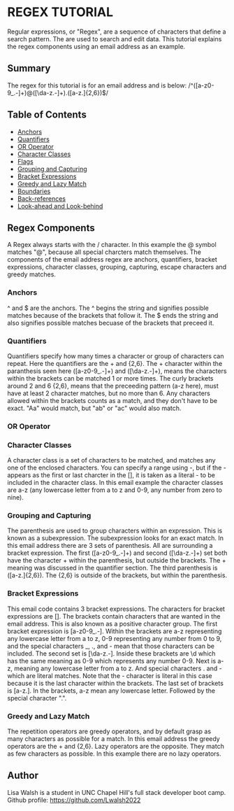 # REGEX TUTORIAL

Regular expressions, or "Regex", are a sequence of characters that define a search pattern. The are used to search and edit data. This tutorial explains the regex components using an email address as an example. 

## Summary

The regex for this tutorial is for an email address and is below:
/^([a-z0-9_.-]+)@([\da-z.-]+).([a-z.]{2,6})$/


## Table of Contents

- [Anchors](#anchors)
- [Quantifiers](#quantifiers)
- [OR Operator](#or-operator)
- [Character Classes](#character-classes)
- [Flags](#flags)
- [Grouping and Capturing](#grouping-and-capturing)
- [Bracket Expressions](#bracket-expressions)
- [Greedy and Lazy Match](#greedy-and-lazy-match)
- [Boundaries](#boundaries)
- [Back-references](#back-references)
- [Look-ahead and Look-behind](#look-ahead-and-look-behind)

## Regex Components

A Regex always starts with the / character. In this example the @ symbol matches "@", because all special charcters match themselves. The components of the email address regex are anchors, quantifiers, bracket expressions, character classes, grouping, capturing, escape characters and greedy matches. 

### Anchors

^ and $ are the anchors. The ^ begins the string and signifies possible matches because of the brackets that follow it. The $ ends the string and also signifies possible matches becuase of the brackets that preceed it. 

### Quantifiers

Quantifiers specify how many times a character or group of characters can repeat. Here the quantifiers are the + and {2,6}. The + character within the paranthesis seen here ([a-z0-9_.-]+) and ([\da-z.-]+), means the characters within the brackets can be matched 1 or more times. The curly brackets around 2 and 6 {2,6}, means that the preceeding pattern (a-z here), must have at least 2 character matches, but no more than 6. Any characters allowed within the brackets counts as a match, and they don't have to be exact. "Aa" would match, but "ab" or "ac" would also match. 

### OR Operator

### Character Classes

A character class is a set of characters to be matched, and matches any one of the enclosed characters. You can specify a range using -, but if the - appears as the first or last charcter in the [], it is taken as a literal - to be included in the character class. In this email example the character classes are a-z (any lowercase letter from a to z and 0-9, any number from zero to nine).



### Grouping and Capturing

The parenthesis are used to group characters within an expression. This is known as a subexpression. The subexpression looks for an exact match. In this email address there are 3 sets of parenthesis. All are surrounding a bracket expression. The first ([a-z0-9_.-]+) and second ([\da-z.-]+) set both have the character + within the parenthesis, but outside the brackets. The + meaning was discussed in the quantifier section.
The third parenthesis is ([a-z.]{2,6}). The {2,6} is outside of the brackets, but within the parenthesis. 

### Bracket Expressions

This email code contains 3 bracket expressions. The characters for bracket expressions are []. The brackets contain characters that are wanted in the email address. This is also known as a positive character group. The first bracket expression is [a-z0-9_.-]. Within the brackets are a-z representing any lowercase letter from a to z, 0-9 representing any number from 0 to 9, and the special characters _, ., and - mean that those characters can be included. The second set is [\da-z.-]. Inside these brackets are \d which has the same meaning as 0-9 which represents any number 0-9. Next is a-z, meaning any lowercase letter from a to z. And special characters . and - which are literal matches. Note that the - character is literal in this case because it is the last character within the brackets. The last set of brackets is [a-z.]. In the brackets, a-z mean any lowercase letter. Followed by the special character ".". 

### Greedy and Lazy Match

The repetition operators are greedy operators, and by default grasp as many characters as possible for a match. In this email address the greedy operators are the + and {2,6}. Lazy operators are the opposite. They match as few characters as possible. In this example there are no lazy operators.



## Author

Lisa Walsh is a student in UNC Chapel Hill's full stack developer boot camp. 
Github profile: https://github.com/Lwalsh2022

